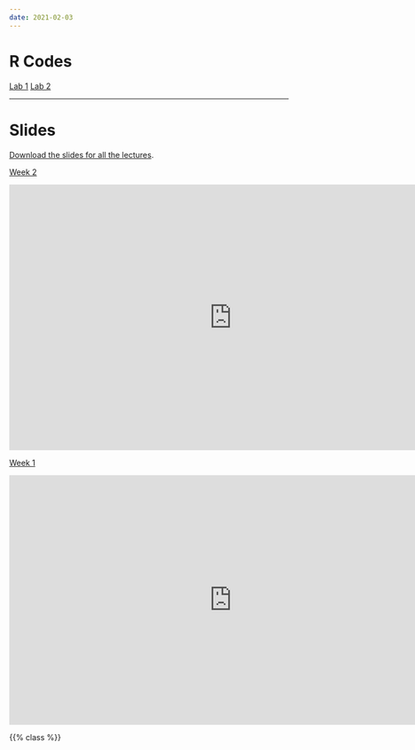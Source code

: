 ```yaml
---
date: 2021-02-03
---
```



# R Codes   

[Lab 1](/files/lab1.Rmd)
[Lab 2](/files/lab2.Rmd)


***

# Slides   

[Download the slides for all the lectures](https://drive.google.com/drive/folders/1FmYvlCEvHPCqVlULamf9oCJj_4YbViJ_?usp=sharing).

[Week 2](https://docs.google.com/presentation/d/1vIfUgwOKx0wVSsujtuyLB6OFf6OqYxnw1gfLlpoH-NA/edit?usp=sharing)

<iframe src="https://docs.google.com/presentation/d/e/2PACX-1vS8uyKGeIHaarSB6Bp2Sar14dIPdhFjWcSnSrRXO5UpGtPLXRUwkEB01g9sF40Z0Xgw9pl6t-3prvUf/embed?start=false&loop=false&delayms=3000" frameborder="0" width="801" height="479" allowfullscreen="true" mozallowfullscreen="true" webkitallowfullscreen="true"></iframe>

[Week 1](https://docs.google.com/presentation/d/e/2PACX-1vQUAbv6_bEcOUd90X_Z_Rb_s-HTmyzPkfge-zVuBb66Hl2Q4GjA4A1NerxwhlWMbUksDSZroO8M9hH-/pub?start=false&loop=false&delayms=3000) 
<iframe src="https://docs.google.com/presentation/d/e/2PACX-1vQUAbv6_bEcOUd90X_Z_Rb_s-HTmyzPkfge-zVuBb66Hl2Q4GjA4A1NerxwhlWMbUksDSZroO8M9hH-/embed?start=false&loop=false&delayms=3000" frameborder="0" width="801" height="450" allowfullscreen="true" mozallowfullscreen="true" webkitallowfullscreen="true"></iframe>



{{% class %}}
